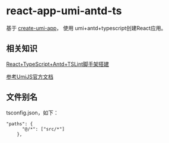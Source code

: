 # react-app-umi-antd-ts
基于 [create-umi-app](https://umijs.org/zh/guide/create-umi-app.html)， 使用 umi+antd+typescript创建React应用。

## 相关知识
[React+TypeScript+Antd+TSLint脚手架搭建](https://github.com/zqinmiao/blog/issues/7)

[参考UmiJS官方文档](https://umijs.org/zh/)


## 文件别名
tsconfig.json，如下：

```
"paths": {
      "@/*": ["src/*"]
    },
```

